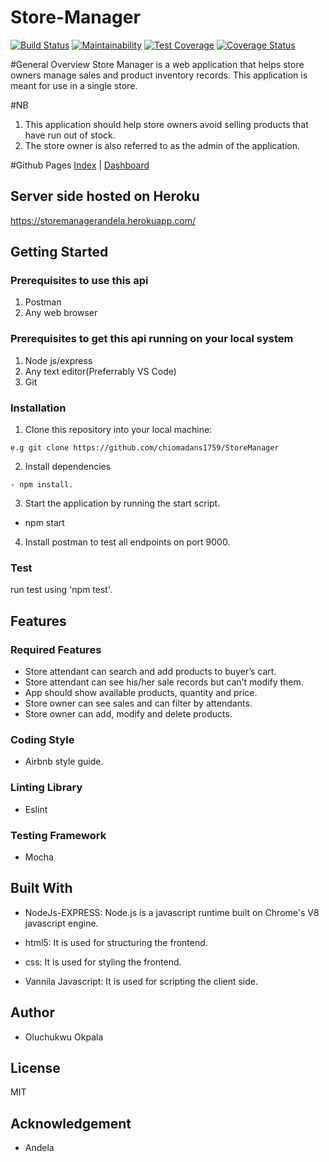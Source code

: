 # Store-Manager

[![Build Status](https://travis-ci.org/chiomadans1759/StoreManager.svg?branch=development)](https://travis-ci.org/chiomadans1759/StoreManager) [![Maintainability](https://api.codeclimate.com/v1/badges/78cbe16f398eed519956/maintainability)](https://codeclimate.com/github/chiomadans1759/StoreManager/maintainability) [![Test Coverage](https://api.codeclimate.com/v1/badges/78cbe16f398eed519956/test_coverage)](https://codeclimate.com/github/chiomadans1759/StoreManager/test_coverage) [![Coverage Status](https://coveralls.io/repos/github/chiomadans1759/StoreManager/badge.svg)](https://coveralls.io/github/chiomadans1759/StoreManager)

#General Overview
Store Manager is a web application that helps store owners manage sales and product inventory
records. This application is meant for use in a single store.

#NB
1. This application should help store owners avoid selling products that have run out of
stock.
2. The store owner is also referred to as the admin of the application.

#Github Pages
[Index](https://chiomadans1759.github.io/StoreManager/l) |
[Dashboard](https://chiomadans1759.github.io/StoreManager/UI/dashboardadmin.html) 


## Server side hosted on Heroku

https://storemanagerandela.herokuapp.com/

## Getting Started

### Prerequisites to use this api

1. Postman
2. Any web browser

### Prerequisites to get this api running on your local system

1. Node js/express
2. Any text editor(Preferrably VS Code)
3. Git

### Installation
1. Clone this repository into your local machine:

```
e.g git clone https://github.com/chiomadans1759/StoreManager
```
2. Install dependencies 
```
- npm install.
```
3. Start the application by running the start script.

- npm start

4. Install postman to test all endpoints on port 9000.

### Test

run test using 'npm test'.

## Features

 ### Required Features
-  Store attendant can search and add products to buyer’s cart.
-  Store attendant can see his/her sale records but can’t modify them.
-  App should show available products, quantity and price.
-  Store owner can see sales and can filter by attendants.
-  Store owner can add, modify and delete products.

### Coding Style

- Airbnb style guide.

### Linting Library
- Eslint 

### Testing Framework
- Mocha

## Built With

- NodeJs-EXPRESS: Node.js is a javascript runtime built on Chrome's V8 javascript engine.

- html5: It is used for structuring the frontend.

- css: It is used for styling the frontend.

- Vannila Javascript: It is used for scripting the client side.

## Author

- Oluchukwu Okpala

## License
MIT

## Acknowledgement

- Andela
